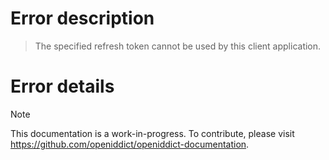 # Error description

> The specified refresh token cannot be used by this client application.

# Error details

> [!NOTE]
> This documentation is a work-in-progress. To contribute, please visit https://github.com/openiddict/openiddict-documentation.
